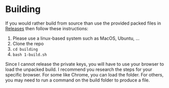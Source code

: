 # Building
If you would rather build from source than use the provided packed files in [Releases](https://github.com/pw-64/TabCollector/releases) then follow these instructions:

1. Please use a linux-based system such as MacOS, Ubuntu, ...
2. Clone the repo
3. `cd building`
4. `bash 1-build.sh`

Since I cannot release the private keys, you will have to use your browser to load the unpacked build. I recommend you research the steps for your specific browser. For some like Chrome, you can load the folder. For others, you may need to run a command on the build folder to produce a file.